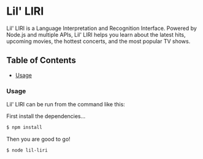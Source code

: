 # Lil' LIRI

Lil' LIRI is a Language Interpretation and Recognition Interface. Powered by Node.js and multiple APIs, Lil' LIRI helps you learn about the latest hits, upcoming movies, the hottest concerts, and the most popular TV shows. 

## Table of Contents
- [Usage](#usage) 

### Usage 
Lil' LIRI can be run from the command like this: 

First install the dependencies...
```sh
$ npm install 
```

Then you are good to go!
```sh
$ node lil-liri
```


